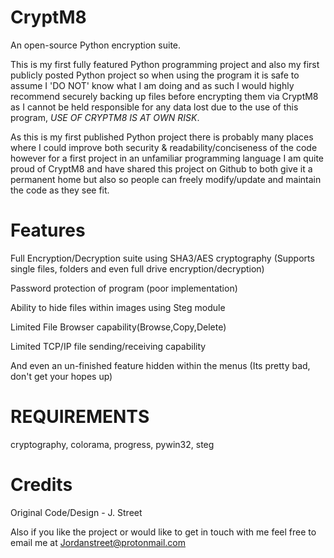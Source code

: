 # CryptM8
An open-source Python encryption suite.

This is my first fully featured Python programming project and also my first publicly posted Python project so when using the program it is safe to assume I 'DO NOT' know what I am doing and as such I would highly recommend securely backing up files before encrypting them via CryptM8 as I cannot be held responsible for any data lost due to the use of this program, *USE OF CRYPTM8 IS AT OWN RISK*.

As this is my first published Python project there is probably many places where I could improve both security & readability/conciseness of the code however for a first project in an unfamiliar programming language I am quite proud of CryptM8 and have shared this project on Github to both give it a permanent home but also so people can freely modify/update and maintain the code as they see fit.

# Features
Full Encryption/Decryption suite using SHA3/AES cryptography (Supports single files, folders and even full drive encryption/decryption)

Password protection of program (poor implementation)

Ability to hide files within images using Steg module

Limited File Browser capability(Browse,Copy,Delete)

Limited TCP/IP file sending/receiving capability

And even an un-finished feature hidden within the menus (Its pretty bad, don't get your hopes up)

# REQUIREMENTS
cryptography, colorama, progress, pywin32, steg

# Credits
Original Code/Design - J. Street

Also if you like the project or would like to get in touch with me feel free to email me at Jordanstreet@protonmail.com
